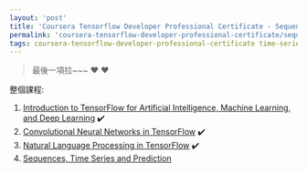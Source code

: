 ```yaml
---
layout: 'post'
title: 'Coursera Tensorflow Developer Professional Certificate - Sequences, Time Series and Prediction week01'
permalink: 'coursera-tensorflow-developer-professional-certificate/sequences-time-series-and-prediction/week01'
tags: coursera-tensorflow-developer-professional-certificate time-series sequences
---
```


> 最後一項拉~~~ :heart: :heart:


整個課程:

1. [Introduction to TensorFlow for Artificial Intelligence, Machine Learning, and Deep Learning](https://www.coursera.org/learn/introduction-tensorflow) :heavy_check_mark:
2. [Convolutional Neural Networks in TensorFlow](https://www.coursera.org/learn/convolutional-neural-networks-tensorflow) :heavy_check_mark:
3. [Natural Language Processing in TensorFlow](https://www.coursera.org/learn/natural-language-processing-tensorflow) :heavy_check_mark:
4. [Sequences, Time Series and Prediction](https://www.coursera.org/learn/tensorflow-sequences-time-series-and-prediction)

